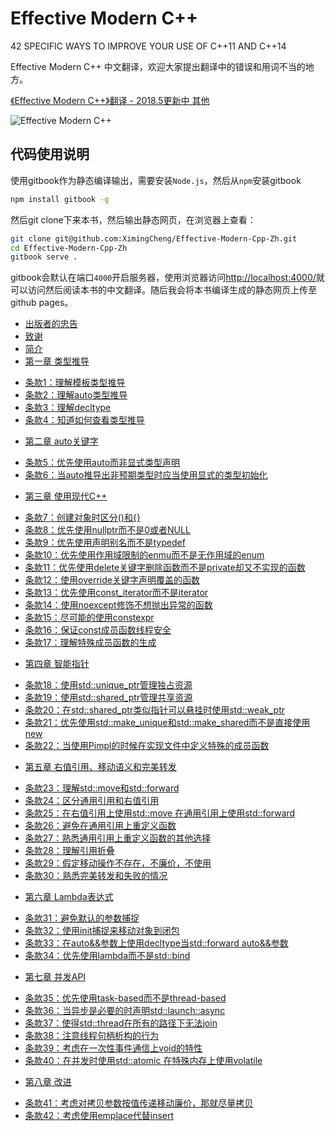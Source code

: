 Effective Modern C++
====================

42 SPECIFIC WAYS TO IMPROVE YOUR USE OF C++11 AND C++14

Effective Modern C++ 中文翻译，欢迎大家提出翻译中的错误和用词不当的地方。

[《Effective Modern C++》翻译 - 2018.5更新中 其他](https://github.com/Ewenwan/EffectiveModernCppChinese)

![Effective Modern C++](book.jpg)


## 代码使用说明

使用gitbook作为静态编译输出，需要安装`Node.js`，然后从`npm`安装gitbook

```sh
npm install gitbook -g
```

然后git clone下来本书，然后输出静态网页，在浏览器上查看：

```sh
git clone git@github.com:XimingCheng/Effective-Modern-Cpp-Zh.git
cd Effective-Modern-Cpp-Zh
gitbook serve .
```

gitbook会默认在端口`4000`开启服务器，使用浏览器访问[http://localhost:4000/](http://localhost:4000/)就可以访问然后阅读本书的中文翻译。随后我会将本书编译生成的静态网页上传至github pages。

* [出版者的忠告](FromthePublisher/README.md)
* [致谢](Acknowledgements/README.md)
* [简介](Introduction/README.md)
* [第一章 类型推导](DeducingTypes/README.md)
 - [条款1：理解模板类型推导](DeducingTypes/1-Understand-template-type-deduction.md)
 - [条款2：理解auto类型推导](DeducingTypes/2-Understand-auto-type-deduction.md)
 - [条款3：理解decltype](DeducingTypes/3-Understand-decltype.md)
 - [条款4：知道如何查看类型推导](DeducingTypes/4-Know-how-to-view-deduced-types.md)
* [第二章 auto关键字](auto/README.md)
 - [条款5：优先使用auto而非显式类型声明](auto/5-Prefer-auto-to-explicit-type-declarations.md)
 - [条款6：当auto推导出非预期类型时应当使用显式的类型初始化](auto/6-Use-the-explicitly-typed-initializer-idiom-when-auto-deduces-undesired-types.md)
* [第三章 使用现代C++](MovingtoModernC++/README.md)
 - [条款7：创建对象时区分()和{}](MovingtoModernC++/7-Distinguish-between-xxx-when-creating-objects.md)
 - [条款8：优先使用nullptr而不是0或者NULL](MovingtoModernC++/8-Prefer-nullptr-to-0-and-NULL.md)
 - [条款9：优先使用声明别名而不是typedef](MovingtoModernC++/9-Prefer-alias-declarations-to-typedefs.md)
 - [条款10：优先使用作用域限制的enmu而不是无作用域的enum](MovingtoModernC++/10-Prefer-scoped-enum-to-unscoped-enums.md)
 - [条款11：优先使用delete关键字删除函数而不是private却又不实现的函数](MovingtoModernC++/11-Prefer-deleted-functions-to-private-undefined-ones.md)
 - [条款12：使用override关键字声明覆盖的函数](MovingtoModernC++/12-Declare-overriding-functions-override.md)
 - [条款13：优先使用const_iterator而不是iterator](MovingtoModernC++/13-Prefer-const_iterators-to-iterators.md)
 - [条款14：使用noexcept修饰不想抛出异常的函数](MovingtoModernC++/14-Declare-functions-noexcept-if-they-won’t-emit-exceptions.md)
 - [条款15：尽可能的使用constexpr](MovingtoModernC++/15-Use-constexpr-whenever-possible.md)
 - [条款16：保证const成员函数线程安全](MovingtoModernC++/16-Make-const-member-functions-thread-safe.md)
 - [条款17：理解特殊成员函数的生成](MovingtoModernC++/17-Understand-special-member-function-generation.md)
* [第四章 智能指针](SmartPointers/README.md)
 - [条款18：使用std::unique_ptr管理独占资源](SmartPointers/18-Use-std-unique_ptr-for-exclusive-ownership-resource-management.md)
 - [条款19：使用std::shared_ptr管理共享资源](SmartPointers/19-Use-std-shared_ptr-for-shared-ownership-resource-management.md)
 - [条款20：在std::shared_ptr类似指针可以悬挂时使用std::weak_ptr](SmartPointers/20-Use-std-weak_ptr-for-std-shared_ptr-like-pointers-that-can-dangle.md)
 - [条款21：优先使用std::make_unique和std::make_shared而不是直接使用new](SmartPointers/21-Prefer-std-make_unique-and-std-make_shared-to-direct-use-of-new.md)
 - [条款22：当使用Pimpl的时候在实现文件中定义特殊的成员函数](SmartPointers/22-When-using-the-Pimpl-Idiom-define-special-member-functions-in-the-implementation-file.md)
* [第五章 右值引用、移动语义和完美转发](RvalueReferencesMoveSemanticsandPerfectForwarding/README.md)
 - [条款23：理解std::move和std::forward](RvalueReferencesMoveSemanticsandPerfectForwarding/23-Understand-std-move-and-std-forward.md)
 - [条款24：区分通用引用和右值引用](RvalueReferencesMoveSemanticsandPerfectForwarding/24-Distinguish-universal-references-from-rvalue-references.md)
 - [条款25：在右值引用上使用std::move 在通用引用上使用std::forward](RvalueReferencesMoveSemanticsandPerfectForwarding/25-Use-std-move-on-rvalue-references-std-forward-on-universal-references.md)
 - [条款26：避免在通用引用上重定义函数](RvalueReferencesMoveSemanticsandPerfectForwarding/26-Avoid-overloading-on-universal-references.md)
 - [条款27：熟悉通用引用上重定义函数的其他选择](RvalueReferencesMoveSemanticsandPerfectForwarding/27-Familiarize-yourself-with-alternatives-to-overloading-on-universal-references.md)
 - [条款28：理解引用折叠](RvalueReferencesMoveSemanticsandPerfectForwarding/28-Understand-reference-collapsing.md)
 - [条款29：假定移动操作不存在，不廉价，不使用](RvalueReferencesMoveSemanticsandPerfectForwarding/29-Assume-that-move-operations-are-not-present-not-cheap-and-not-used.md)
 - [条款30：熟悉完美转发和失败的情况](RvalueReferencesMoveSemanticsandPerfectForwarding/30-Familiarize-yourself-with-perfect-forwarding-failure-cases.md)
* [第六章 Lambda表达式](LambdaExpressions/README.md)
 - [条款31：避免默认的参数捕捉](LambdaExpressions/31-Avoid-default-capture-modes.md)
 - [条款32：使用init捕捉来移动对象到闭包](LambdaExpressions/32-Use-init-capture-to-move-objects-into-closures.md)
 - [条款33：在auto&&参数上使用decltype当std::forward auto&&参数](LambdaExpressions/33-Use-decltype-on-auto&&-parameters-to-std-forward-them.md)
 - [条款34：优先使用lambda而不是std::bind](LambdaExpressions/34-Prefer-lambdas-to-std-bind.md)
* [第七章 并发API](TheConcurrencyAPI/README.md)
 - [条款35：优先使用task-based而不是thread-based](TheConcurrencyAPI/35-Prefer-task-based-programming-to-thread-based.md)
 - [条款36：当异步是必要的时声明std::launch::async](TheConcurrencyAPI/36-Specify-std-launch-async-if-asynchronicity-is-essential.md)
 - [条款37：使得std::thread在所有的路径下无法join](TheConcurrencyAPI/37-Make-std-threads-unjoinable-on-all-paths.md)
 - [条款38：注意线程句柄析构的行为](TheConcurrencyAPI/38-Be-aware-of-varying-thread-handle-destructor-behavior.md)
 - [条款39：考虑在一次性事件通信上void的特性](TheConcurrencyAPI/39-Consider-void-futures-for-one-shot-event-communication.md)
 - [条款40：在并发时使用std::atomic 在特殊内存上使用volatile](TheConcurrencyAPI/40-Use-std-atomic-for-concurrency-volatile-for-special-memory.md)
* [第八章 改进](Tweaks/README.md)
 - [条款41：考虑对拷贝参数按值传递移动廉价，那就尽量拷贝](Tweaks/41-Consider-pass-by-value-for-copyable-parameters-that-are-cheap-to-move-and-always-copied.md)
 - [条款42：考虑使用emplace代替insert](Tweaks/42-Consider-emplacement-instead-of-insertion.md)
